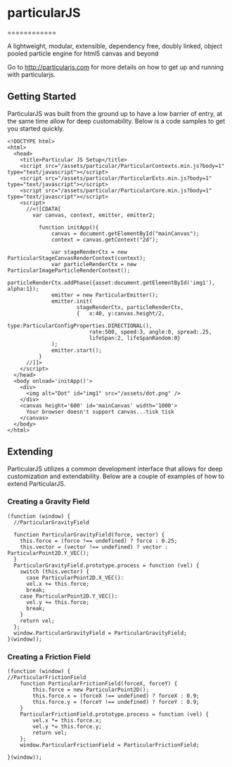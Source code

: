 # particularJS
============

A lightweight, modular, extensible, dependency free, doubly linked, object pooled particle engine for html5 canvas and beyond

Go to http://particularjs.com for more details on how to get up and running with particularjs.

## Getting Started
ParticularJS was built from the ground up to have a low barrier of entry, at the same time allow for deep customability. 
Below is a code samples to get you started quickly.


    <!DOCTYPE html>
    <html>
      <head>
        <title>Particular JS Setup</title>
        <script src="/assets/particular/ParticularContexts.min.js?body=1" type="text/javascript"></script>
        <script src="/assets/particular/ParticularExts.min.js?body=1" type="text/javascript"></script>
        <script src="/assets/particular/ParticularCore.min.js?body=1" type="text/javascript"></script>
        <script>
          //<![CDATA[
            var canvas, context, emitter, emitter2;
            
              function initApp(){
                  canvas = document.getElementById("mainCanvas");
                  context = canvas.getContext("2d");
            
                  var stageRenderCtx = new ParticularStageCanvasRenderContext(context);
                  var particleRenderCtx = new ParticularImageParticleRenderContext();
                  particleRenderCtx.addPhase({asset:document.getElementById('img1'),  alpha:1});
                  emitter = new ParticularEmitter();
                  emitter.init(
                          stageRenderCtx, particleRenderCtx,
                          {   x:40, y:canvas.height/2,
                              type:ParticularConfigProperties.DIRECTIONAL(),
                              rate:500, speed:3, angle:0, spread:.25,
                              lifeSpan:2, lifeSpanRandom:0}
                  );
                  emitter.start();
              }
          //]]>
        </script>
      </head>
      <body onload='initApp()'>
        <div>
          <img alt="Dot" id="img1" src="/assets/dot.png" />
        </div>
        <canvas height='600' id='mainCanvas' width='1000'>
          Your browser doesn't support canvas...tisk tisk
        </canvas>
      </body>
    </html>
    
    
## Extending
ParticularJS utilizes a common development interface that allows for deep customization and extendability. Below are a couple of examples of how to extend ParticularJS.    

### Creating a Gravity Field

    (function (window) {
      //ParticularGravityField
    
      function ParticularGravityField(force, vector) {
        this.force = (force !== undefined) ? force : 0.25;
        this.vector = (vector !== undefined) ? vector : ParticularPoint2D.Y_VEC();
      }
      ParticularGravityField.prototype.process = function (vel) {
        switch (this.vector) {
          case ParticularPoint2D.X_VEC():
          vel.x += this.force;
          break;
        case ParticularPoint2D.Y_VEC():
          vel.y += this.force;
          break;
        }
        return vel;
      };
      window.ParticularGravityField = ParticularGravityField;
    }(window));

### Creating a Friction Field

    (function (window) {
    //ParticularFrictionField
        function ParticularFrictionField(forceX, forceY) {
            this.force = new ParticularPoint2D();
            this.force.x = (forceX !== undefined) ? forceX : 0.9;
            this.force.y = (forceY !== undefined) ? forceY : 0.9;
        }
        ParticularFrictionField.prototype.process = function (vel) {
            vel.x *= this.force.x;
            vel.y *= this.force.y;
            return vel;
        };
        window.ParticularFrictionField = ParticularFrictionField;
    
    }(window));